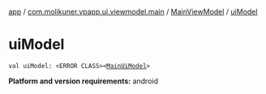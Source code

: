[app](../../index.md) / [com.molikuner.vpapp.ui.viewmodel.main](../index.md) / [MainViewModel](index.md) / [uiModel](./ui-model.md)

# uiModel

`val uiModel: <ERROR CLASS><`[`MainUiModel`](../-main-ui-model/index.md)`>`

**Platform and version requirements:** android

